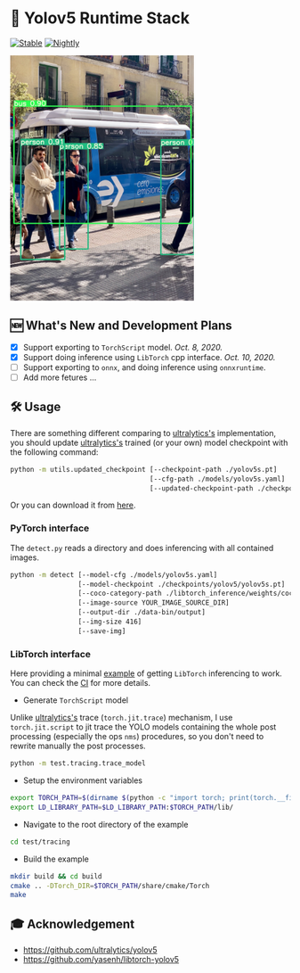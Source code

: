 # 🔦 Yolov5 Runtime Stack

[![Stable](https://github.com/zhiqwang/yolov5-rt-stack/workflows/Stable/badge.svg)](https://github.com/zhiqwang/yolov5-rt-stack/actions?query=workflow%3AStable) [![Nightly](https://github.com/zhiqwang/yolov5-rt-stack/workflows/Nightly/badge.svg)](https://github.com/zhiqwang/yolov5-rt-stack/actions?query=workflow%3ANightly)

<p align="left"><a href=".github/bus_det.jpg"><img src=".github/bus_det.jpg" alt="YOLO inferencing" height="440"/></a></p>

## 🆕 What's New and Development Plans

- [x] Support exporting to `TorchScript` model. *Oct. 8, 2020.*
- [x] Support doing inference using `LibTorch` cpp interface. *Oct. 10, 2020.*
- [ ] Support exporting to `onnx`, and doing inference using `onnxruntime`.
- [ ] Add more fetures ...

## 🛠 Usage

There are something different comparing to [ultralytics's](https://github.com/ultralytics/yolov5/blob/master/models/yolo.py) implementation, you should update [ultralytics's](https://github.com/ultralytics/yolov5/releases/download/v3.0/yolov5s.pt) trained (or your own) model checkpoint with the following command:

```bash
python -m utils.updated_checkpoint [--checkpoint-path ./yolov5s.pt]
                                   [--cfg-path ./models/yolov5s.yaml]
                                   [--updated-checkpoint-path ./checkpoints/yolov5/yolov5s.pt]
```

Or you can download it from [here](https://github.com/zhiqwang/yolov5-rt-stack/releases/download/v0.1.0/yolov5s.pt).

### PyTorch interface

The `detect.py` reads a directory and does inferencing with all contained images.

```bash
python -m detect [--model-cfg ./models/yolov5s.yaml]
                 [--model-checkpoint ./checkpoints/yolov5/yolov5s.pt]
                 [--coco-category-path ./libtorch_inference/weights/coco.names]
                 [--image-source YOUR_IMAGE_SOURCE_DIR]
                 [--output-dir ./data-bin/output]
                 [--img-size 416]
                 [--save-img]
```

### LibTorch interface

Here providing a minimal [example](test/tracing/test_tracing.cpp) of getting `LibTorch` inferencing to work. You can check the [CI](.github/workflows/stable.yml) for more details.

- Generate `TorchScript` model

Unlike [ultralytics's](https://github.com/ultralytics/yolov5/blob/master/models/export.py) trace (`torch.jit.trace`) mechanism, I use `torch.jit.script` to jit trace the YOLO models containing the whole post processing (especially the ops `nms`) procedures, so you don't need to rewrite manually the post processes.

```bash
python -m test.tracing.trace_model
```

- Setup the environment variables

```bash
export TORCH_PATH=$(dirname $(python -c "import torch; print(torch.__file__)"))
export LD_LIBRARY_PATH=$LD_LIBRARY_PATH:$TORCH_PATH/lib/
```

- Navigate to the root directory of the example

```bash
cd test/tracing
```

- Build the example

```bash
mkdir build && cd build
cmake .. -DTorch_DIR=$TORCH_PATH/share/cmake/Torch
make
```

## 🎓 Acknowledgement

- <https://github.com/ultralytics/yolov5>
- <https://github.com/yasenh/libtorch-yolov5>
